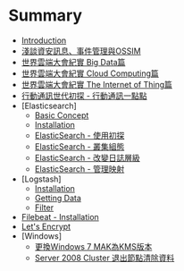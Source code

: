 # Summary

* [Introduction](README.md)
* [淺談資安訊息、事件管理與OSSIM](chapter1.md)
* [世界雲端大會紀實 Big Data篇](cloudcon2014-bigdata.md)
* [世界雲端大會紀實 Cloud Computing篇](cloudcon2014-cloud.md)
* [世界雲端大會紀實 The Internet of Thing篇](cloudcon2014-iot.md)
* [行動通訊世代初探 - 行動通訊一點點](xing_dong_tong_xun_shi_dai_chu_tan_-_xing_dong_tong_xun_yi_dian_dian.md)
* [Elasticsearch]
    * [Basic Concept](elasticsearch-01.md)
    * [Installation](elasticsearch-02.md)
    * [ElasticSearch - 使用初探](elasticsearch-03.md)
    * [ElasticSearch - 叢集組態](elasticsearch-04.md)
    * [ElasticSearch - 改變日誌層級](elasticsearch-05.md)
    * [ElasticSearch - 管理映射](elasticsearch-06.md)
* [Logstash]
    * [Installation](logstash-01.md)
    * [Getting Data](logstash-02.md)
    * [Filter](Filter-01.md) 
* [Filebeat - Installation](filebeat-01.md)
* [Let's Encrypt](lets_encrypt.md)
* [Windows]
    * [更換Windows 7 MAK為KMS版本](note_001-change_windows_7_mak_to_kms.md)
    * [Server 2008 Cluster 退出節點清除資料](node_002-clear_server2008_data_after_leaving_cluster.md)

